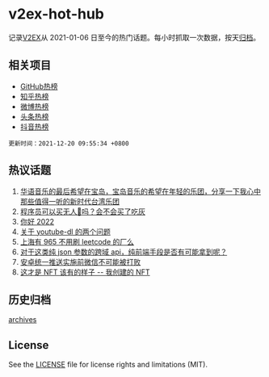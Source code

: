 # v2ex-hot-hub

 记录[V2EX](https://www.v2ex.com/)从 2021-01-06 日至今的热门话题。每小时抓取一次数据，按天[归档](archives)。
 
 ## 相关项目

- [GitHub热榜](https://github.com/lonnyzhang423/github-hot-hub)
- [知乎热榜](https://github.com/lonnyzhang423/zhihu-hot-hub)
- [微博热榜](https://github.com/lonnyzhang423/weibo-hot-hub)
- [头条热榜](https://github.com/lonnyzhang423/toutiao-hot-hub)
- [抖音热榜](https://github.com/lonnyzhang423/douyin-hot-hub)


 `更新时间：2021-12-20 09:55:34 +0800`

## 热议话题

1. [华语音乐的最后希望在宝岛，宝岛音乐的希望在年轻的乐团，分享一下我心中那些值得一听的新时代台湾乐团](https://www.v2ex.com/t/823123)
1. [程序员可以买无人🐔吗？会不会买了吃灰](https://www.v2ex.com/t/823112)
1. [你好 2022](https://www.v2ex.com/t/823160)
1. [关于 youtube-dl 的两个问题](https://www.v2ex.com/t/823085)
1. [上海有 965 不用刷 leetcode 的厂么](https://www.v2ex.com/t/823083)
1. [对于这类纯 json 参数的跨域 api，纯前端手段是否有可能拿到呢？](https://www.v2ex.com/t/823095)
1. [安卓统一推送实施前微信不可能被打败](https://www.v2ex.com/t/823104)
1. [这才是 NFT 该有的样子 -- 我创建的 NFT](https://www.v2ex.com/t/823134)

## 历史归档

[archives](archives)

## License

See the [LICENSE](LICENSE) file for license rights and limitations (MIT).
